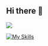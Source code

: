 ## Hi there 👋
![](https://komarev.com/ghpvc/?username=nakayama-bird&color=yellowgreen)

[![My Skills](https://skillicons.dev/icons?i=html,css,ruby,js,nodejs,yarn,mysql,postgres,docker,vscode,github,heroku)](https://skillicons.dev)
<!--
**nakayama-bird/nakayama-bird** is a ✨ _special_ ✨ repository because its `README.md` (this file) appears on your GitHub profile.

Here are some ideas to get you started:

- 🔭 I’m currently working on ...
- 🌱 I’m currently learning ...
- 👯 I’m looking to collaborate on ...
- 🤔 I’m looking for help with ...
- 💬 Ask me about ...
- 📫 How to reach me: ...
- 😄 Pronouns: ...
- ⚡ Fun fact: ...
-->
